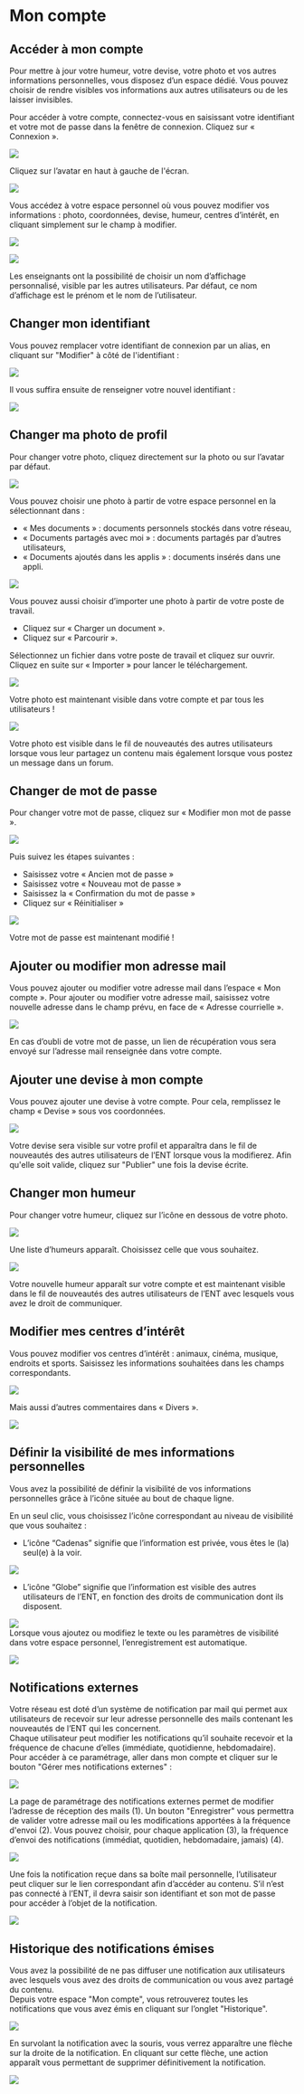 # Mon compte

## Accéder à mon compte

Pour mettre à jour votre humeur, votre devise, votre photo et vos autres informations personnelles, vous disposez d’un espace dédié. Vous pouvez choisir de rendre visibles vos informations aux autres utilisateurs ou de les laisser invisibles.

Pour accéder à votre compte, connectez-vous en saisissant votre identifiant et votre mot de passe dans la fenêtre de connexion. Cliquez sur « Connexion ».

![](.gitbook/assets/m1-1%20%282%29.png)

Cliquez sur l’avatar en haut à gauche de l'écran.

![](.gitbook/assets/moncompte2d.png)

Vous accédez à votre espace personnel où vous pouvez modifier vos informations : photo, coordonnées, devise, humeur, centres d’intérêt, en cliquant simplement sur le champ à modifier.

![](.gitbook/assets/2018-10-19_10h52_07%20%282%29.png)

![](.gitbook/assets/2018-10-19_10h52_52.png)

Les enseignants ont la possibilité de choisir un nom d’affichage personnalisé, visible par les autres utilisateurs. Par défaut, ce nom d’affichage est le prénom et le nom de l’utilisateur.

## Changer mon identifiant

Vous pouvez remplacer votre identifiant de connexion par un alias, en cliquant sur "Modifier" à côté de l'identifiant :

![](.gitbook/assets/changer-alias1.png)

Il vous suffira ensuite de renseigner votre nouvel identifiant :

![](.gitbook/assets/image%20%282%29.png)

## Changer ma photo de profil

Pour changer votre photo, cliquez directement sur la photo ou sur l’avatar par défaut.

![](.gitbook/assets/m3.jpg)

Vous pouvez choisir une photo à partir de votre espace personnel en la sélectionnant dans :

* « Mes documents » : documents personnels stockés dans votre réseau,
* « Documents partagés avec moi » : documents partagés par d’autres utilisateurs,
* « Documents ajoutés dans les applis » : documents insérés dans une appli.

![](.gitbook/assets/m4-1%20%281%29.png)

Vous pouvez aussi choisir d’importer une photo à partir de votre poste de travail.

* Cliquez sur « Charger un document ».
* Cliquez sur « Parcourir ».

Sélectionnez un fichier dans votre poste de travail et cliquez sur ouvrir. Cliquez en suite sur « Importer » pour lancer le téléchargement.

![](.gitbook/assets/mon-compte-1%20%281%29.png)

Votre photo est maintenant visible dans votre compte et par tous les utilisateurs !

![](.gitbook/assets/mon-compte-2-1%20%282%29.png)

Votre photo est visible dans le fil de nouveautés des autres utilisateurs lorsque vous leur partagez un contenu mais également lorsque vous postez un message dans un forum.

## Changer de mot de passe

Pour changer votre mot de passe, cliquez sur « Modifier mon mot de passe ».

![](.gitbook/assets/m7-1%20%281%29.png)

Puis suivez les étapes suivantes :

* Saisissez votre « Ancien mot de passe »
* Saisissez votre « Nouveau mot de passe »
* Saisissez la « Confirmation du mot de passe »
* Cliquez sur « Réinitialiser »

![](.gitbook/assets/mon-compte-1024x463%20%283%29.png)

Votre mot de passe est maintenant modifié !

## Ajouter ou modifier mon adresse mail

Vous pouvez ajouter ou modifier votre adresse mail dans l’espace « Mon compte ». Pour ajouter ou modifier votre adresse mail, saisissez votre nouvelle adresse dans le champ prévu, en face de « Adresse courrielle ».

![](.gitbook/assets/compte4-1024x379-1%20%282%29.png)

En cas d’oubli de votre mot de passe, un lien de récupération vous sera envoyé sur l’adresse mail renseignée dans votre compte.

## Ajouter une devise à mon compte

Vous pouvez ajouter une devise à votre compte. Pour cela, remplissez le champ « Devise » sous vos coordonnées.

![](.gitbook/assets/2018-10-19_10h53_59%20%282%29.png)

Votre devise sera visible sur votre profil et apparaîtra dans le fil de nouveautés des autres utilisateurs de l’ENT lorsque vous la modifierez. Afin qu'elle soit valide, cliquez sur "Publier" une fois la devise écrite.

## Changer mon humeur

Pour changer votre humeur, cliquez sur l’icône en dessous de votre photo.

![](.gitbook/assets/m11-1-1%20%282%29.png)

Une liste d’humeurs apparaît. Choisissez celle que vous souhaitez.

![](.gitbook/assets/m12-2-1%20%281%29.png)

Votre nouvelle humeur apparaît sur votre compte et est maintenant visible dans le fil de nouveautés des autres utilisateurs de l’ENT avec lesquels vous avez le droit de communiquer.

## Modifier mes centres d’intérêt

Vous pouvez modifier vos centres d’intérêt : animaux, cinéma, musique, endroits et sports. Saisissez les informations souhaitées dans les champs correspondants.

![](.gitbook/assets/m14-1%20%283%29.png)

Mais aussi d’autres commentaires dans « Divers ».

![](.gitbook/assets/m15%20%281%29.png)

## Définir la visibilité de mes informations personnelles

Vous avez la possibilité de définir la visibilité de vos informations personnelles grâce à l’icône située au bout de chaque ligne.

En un seul clic, vous choisissez l’icône correspondant au niveau de visibilité que vous souhaitez :

* L’icône “Cadenas” signifie que l’information est privée, vous êtes le \(la\) seul\(e\) à la voir.

![](.gitbook/assets/m16-1-1%20%281%29.png)

* L’icône “Globe” signifie que l’information est visible des autres utilisateurs de l’ENT, en fonction des droits de communication dont ils disposent.

![](.gitbook/assets/m18-1%20%282%29.png)  
Lorsque vous ajoutez ou modifiez le texte ou les paramètres de visibilité dans votre espace personnel, l’enregistrement est automatique.

![](.gitbook/assets/m19-1%20%282%29.png)

## Notifications externes

Votre réseau est doté d’un système de notification par mail qui permet aux utilisateurs de recevoir sur leur adresse personnelle des mails contenant les nouveautés de l’ENT qui les concernent.  
Chaque utilisateur peut modifier les notifications qu’il souhaite recevoir et la fréquence de chacune d’elles \(immédiate, quotidienne, hebdomadaire\).  
Pour accéder à ce paramétrage, aller dans mon compte et cliquer sur le bouton "Gérer mes notifications externes" :

![](.gitbook/assets/notif-ext2-1%20%281%29.png)

La page de paramétrage des notifications externes permet de modifier l’adresse de réception des mails \(1\). Un bouton "Enregistrer" vous permettra de valider votre adresse mail ou les modifications apportées à la fréquence d'envoi \(2\). Vous pouvez choisir, pour chaque application \(3\), la fréquence d’envoi des notifications \(immédiat, quotidien, hebdomadaire, jamais\) \(4\).

![](.gitbook/assets/notif2d%20%281%29.png)

Une fois la notification reçue dans sa boîte mail personnelle, l’utilisateur peut cliquer sur le lien correspondant afin d’accéder au contenu. S’il n’est pas connecté à l’ENT, il devra saisir son identifiant et son mot de passe pour accéder à l’objet de la notification.

![](.gitbook/assets/notif-externe-reception-1.png)

## Historique des notifications émises

Vous avez la possibilité de ne pas diffuser une notification aux utilisateurs avec lesquels vous avez des droits de communication ou vous avez partagé du contenu.  
Depuis votre espace "Mon compte", vous retrouverez toutes les notifications que vous avez émis en cliquant sur l’onglet "Historique".

![](.gitbook/assets/fil-historique-1%20%283%29.png)

En survolant la notification avec la souris, vous verrez apparaître une flèche sur la droite de la notification. En cliquant sur cette flèche, une action apparaît vous permettant de supprimer définitivement la notification.

![](.gitbook/assets/fil-historique-suppression-1%20%283%29.png)

